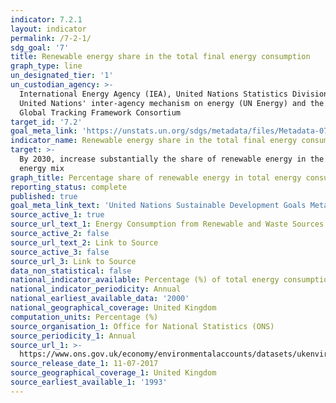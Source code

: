 ```yaml
---
indicator: 7.2.1
layout: indicator
permalink: /7-2-1/
sdg_goal: '7'
title: Renewable energy share in the total final energy consumption
graph_type: line
un_designated_tier: '1'
un_custodian_agency: >-
  International Energy Agency (IEA), United Nations Statistics Division (UNSD),
  United Nations' inter-agency mechanism on energy (UN Energy) and the SE4ALL
  Global Tracking Framework Consortium
target_id: '7.2'
goal_meta_link: 'https://unstats.un.org/sdgs/metadata/files/Metadata-07-02-01.pdf'
indicator_name: Renewable energy share in the total final energy consumption
target: >-
  By 2030, increase substantially the share of renewable energy in the global
  energy mix
graph_title: Percentage share of renewable energy in total energy consumption
reporting_status: complete
published: true
goal_meta_link_text: 'United Nations Sustainable Development Goals Metadata: 7.2.1'
source_active_1: true
source_url_text_1: Energy Consumption from Renewable and Waste Sources
source_active_2: false
source_url_text_2: Link to Source
source_active_3: false
source_url_3: Link to Source
data_non_statistical: false
national_indicator_available: Percentage (%) of total energy consumption from renewable sources
national_indicator_periodicity: Annual
national_earliest_available_data: '2000'
national_geographical_coverage: United Kingdom
computation_units: Percentage (%)
source_organisation_1: Office for National Statistics (ONS)
source_periodicity_1: Annual
source_url_1: >-
  https://www.ons.gov.uk/economy/environmentalaccounts/datasets/ukenvironmentalaccountsenergyconsumptionfromrenewableandwastesources
source_release_date_1: 11-07-2017
source_geographical_coverage_1: United Kingdom
source_earliest_available_1: '1993'
---
```

